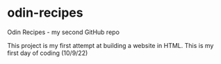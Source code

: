 # odin-recipes
Odin Recipes - my second GitHub repo

This project is my first attempt at building a website in HTML. This is my first day of coding (10/9/22)